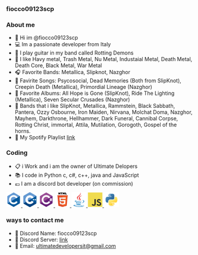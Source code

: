 ### fiocco09123scp

### About me

- 👋 Hi im @fiocco09123scp
- 💻 Im a passionate developer from Italy
- 🎸 I play guitar in my band called Rotting Demons
- 🎵 I like Havy metal, Trash Metal, Nu Metal, Industaial Metal, Death Metal, Death Core, Black Metal, War Metal
- 🎧 Favorite Bands: Metallica, Slipknot, Nazghor
- 🎹 Favirite Songs: Psycosocial, Dead Memories (Both from SlipKnot), Creepin Death (Metallica), Primordial Lineage (Nazghor)
- 🎤 Favorite Albums: All Hope is Gone (SlipKnot), Ride The Lighting (Metallica), Seven Secular Crusades (Nazghor)
- 🎻 Bands that i like SlipKnot, Metallica, Rammstein, Black Sabbath, Pantera, Ozzy Osbourne, Iron Maiden, Nirvana, Molchat Doma, Nazghor, Mayhem, Darkthrone, Hellhammer, Dark Funeral, Cannibal Corpse, Rotting Christ, immortal, Attila, Mutilation, Gorogoth, Gospel of the horns.
- 🎲 My Spotify Playlist [link](https://open.spotify.com/playlist/7y7HYCEwZ26g7ro13lD2rJ?si=QEO_yQwORNqKXEUtMQCq4w)
  
### Coding 

- 📋 i Work and i am the owner of Ultimate Delopers 
- 📚 I code in Python c, c#, c++, java and JavaScript
- 💶 I am a discord bot developer (on commission)

<p align="left"> <a href="https://www.cprogramming.com/" target="_blank" rel="noreferrer"> <img src="https://raw.githubusercontent.com/devicons/devicon/master/icons/c/c-original.svg" alt="c" width="40" height="40"/> </a> <a href="https://www.w3schools.com/cpp/" target="_blank" rel="noreferrer"> <img src="https://raw.githubusercontent.com/devicons/devicon/master/icons/cplusplus/cplusplus-original.svg" alt="cplusplus" width="40" height="40"/> </a> <a href="https://www.w3schools.com/cs/" target="_blank" rel="noreferrer"> <img src="https://raw.githubusercontent.com/devicons/devicon/master/icons/csharp/csharp-original.svg" alt="csharp" width="40" height="40"/> </a> <a href="https://www.w3.org/html/" target="_blank" rel="noreferrer"> <img src="https://raw.githubusercontent.com/devicons/devicon/master/icons/html5/html5-original-wordmark.svg" alt="html5" width="40" height="40"/> </a> <a href="https://www.java.com" target="_blank" rel="noreferrer"> <img src="https://raw.githubusercontent.com/devicons/devicon/master/icons/java/java-original.svg" alt="java" width="40" height="40"/> </a> <a href="https://developer.mozilla.org/en-US/docs/Web/JavaScript" target="_blank" rel="noreferrer"> <img src="https://raw.githubusercontent.com/devicons/devicon/master/icons/javascript/javascript-original.svg" alt="javascript" width="40" height="40"/> </a> <a href="https://www.python.org" target="_blank" rel="noreferrer"> <img src="https://raw.githubusercontent.com/devicons/devicon/master/icons/python/python-original.svg" alt="python" width="40" height="40"/> </a> </p>

### ways to contact me

- 📗 Discord Name: fiocco09123scp
- 📄 Discord Server: [link](https://discord.gg/QZ9yRbANXb)
- 📧 Email: ultimatedevelopersit@gmail.com
